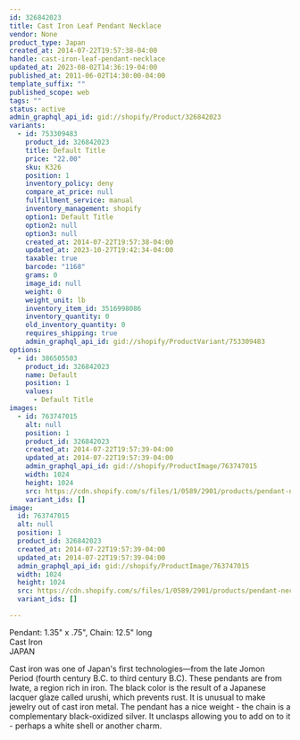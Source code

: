 ```yaml
---
id: 326842023
title: Cast Iron Leaf Pendant Necklace
vendor: None
product_type: Japan
created_at: 2014-07-22T19:57:38-04:00
handle: cast-iron-leaf-pendant-necklace
updated_at: 2023-08-02T14:36:19-04:00
published_at: 2011-06-02T14:30:00-04:00
template_suffix: ""
published_scope: web
tags: ""
status: active
admin_graphql_api_id: gid://shopify/Product/326842023
variants:
  - id: 753309483
    product_id: 326842023
    title: Default Title
    price: "22.00"
    sku: K326
    position: 1
    inventory_policy: deny
    compare_at_price: null
    fulfillment_service: manual
    inventory_management: shopify
    option1: Default Title
    option2: null
    option3: null
    created_at: 2014-07-22T19:57:38-04:00
    updated_at: 2023-10-27T19:42:34-04:00
    taxable: true
    barcode: "1168"
    grams: 0
    image_id: null
    weight: 0
    weight_unit: lb
    inventory_item_id: 3516998086
    inventory_quantity: 0
    old_inventory_quantity: 0
    requires_shipping: true
    admin_graphql_api_id: gid://shopify/ProductVariant/753309483
options:
  - id: 386505503
    product_id: 326842023
    name: Default
    position: 1
    values:
      - Default Title
images:
  - id: 763747015
    alt: null
    position: 1
    product_id: 326842023
    created_at: 2014-07-22T19:57:39-04:00
    updated_at: 2014-07-22T19:57:39-04:00
    admin_graphql_api_id: gid://shopify/ProductImage/763747015
    width: 1024
    height: 1024
    src: https://cdn.shopify.com/s/files/1/0589/2901/products/pendant-necklace.jpeg?v=1406073459
    variant_ids: []
image:
  id: 763747015
  alt: null
  position: 1
  product_id: 326842023
  created_at: 2014-07-22T19:57:39-04:00
  updated_at: 2014-07-22T19:57:39-04:00
  admin_graphql_api_id: gid://shopify/ProductImage/763747015
  width: 1024
  height: 1024
  src: https://cdn.shopify.com/s/files/1/0589/2901/products/pendant-necklace.jpeg?v=1406073459
  variant_ids: []

---
```


Pendant: 1.35" x .75", Chain: 12.5" long  
Cast Iron  
JAPAN

Cast iron was one of Japan's first technologies—from the late Jomon Period (fourth century B.C. to third century B.C). These pendants are from Iwate, a region rich in iron. The black color is the result of a Japanese lacquer glaze called urushi, which prevents rust. It is unusual to make jewelry out of cast iron metal. The pendant has a nice weight - the chain is a complementary black-oxidized silver. It unclasps allowing you to add on to it - perhaps a white shell or another charm.
